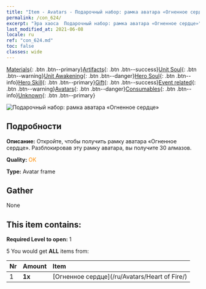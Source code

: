 ```yaml
---
title: "Item - Avatars - Подарочный набор: рамка аватара «Огненное сердце»"
permalink: /con_624/
excerpt: "Эра хаоса  Подарочный набор: рамка аватара «Огненное сердце»"
last_modified_at: 2021-06-08
locale: ru
ref: "con_624.md"
toc: false
classes: wide
---
```

 [Materials](/ItemsRU/){: .btn .btn--primary}[Artifacts](/ItemsRU/Artifacts/){: .btn .btn--success}[Unit Soul](/ItemsRU/UnitSoul/){: .btn .btn--warning}[Unit Awakening](/ItemsRU/UnitAwakening/){: .btn .btn--danger}[Hero Soul](/ItemsRU/HeroSoul/){: .btn .btn--info}[Hero Skill](/ItemsRU/HeroSkill/){: .btn .btn--primary}[Gift](/ItemsRU/Gift/){: .btn .btn--success}[Event related](/ItemsRU/Events/){: .btn .btn--warning}[Avatars](/ItemsRU/Avatars/){: .btn .btn--danger}[Consumables](/ItemsRU/Consumables/){: .btn .btn--info}[Unknown](/ItemsRU/Unknown/){: .btn .btn--primary}

 ![Подарочный набор: рамка аватара «Огненное сердце»](/images/t/i_907003.png)

## Подробности
 **Описание:** Откройте, чтобы получить рамку аватара «Огненное сердце». Разблокировав эту рамку аватара, вы получите 30 алмазов.

 **Quality:** <span style="color: #FF8C00">OK</span>

 **Type:** Avatar frame

## Gather

  None

## This item contains:

 **Required Level to open:** 1

 5 You would get **ALL** items  from:

  | Nr | Amount |     Item    |
  |:---|:-------|:------------|
  | 1 |  **1x** | [Огненное сердце](/ru/Avatars/Heart of Fire/) |  | 
